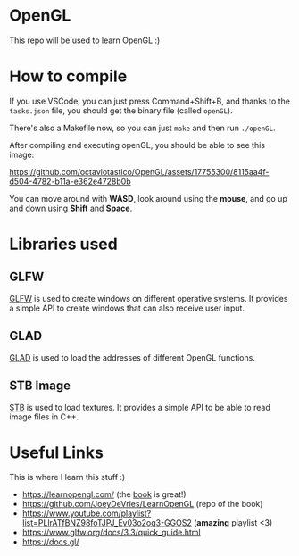 # OpenGL

This repo will be used to learn OpenGL :)

# How to compile

If you use VSCode, you can just press Command+Shift+B, and thanks to the `tasks.json` file, you should get the binary file (called `openGL`).

There's also a Makefile now, so you can just `make` and then run `./openGL`.

After compiling and executing openGL, you should be able to see this image:

https://github.com/octaviotastico/OpenGL/assets/17755300/8115aa4f-d504-4782-b11a-e362e4728b0b

You can move around with **WASD**, look around using the **mouse**, and go up and down using **Shift** and **Space**.

# Libraries used

## GLFW

[GLFW](https://www.glfw.org/) is used to create windows on different operative systems. It provides a simple API to create windows that can also receive user input.

## GLAD

[GLAD](https://glad.dav1d.de/) is used to load the addresses of different OpenGL functions.

## STB Image

[STB](https://github.com/nothings/stb) is used to load textures. It provides a simple API to be able to read image files in C++.


# Useful Links

This is where I learn this stuff :)

- https://learnopengl.com/ (the [book](https://learnopengl.com/book/book_pdf.pdf) is great!)
- https://github.com/JoeyDeVries/LearnOpenGL (repo of the book)
- https://www.youtube.com/playlist?list=PLlrATfBNZ98foTJPJ_Ev03o2oq3-GGOS2 (**amazing** playlist <3)
- https://www.glfw.org/docs/3.3/quick_guide.html
- https://docs.gl/
